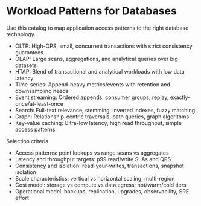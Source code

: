 # Workload Patterns for Databases

Use this catalog to map application access patterns to the right database technology.

- OLTP: High-QPS, small, concurrent transactions with strict consistency guarantees
- OLAP: Large scans, aggregations, and analytical queries over big datasets
- HTAP: Blend of transactional and analytical workloads with low data latency
- Time-series: Append-heavy metrics/events with retention and downsampling needs
- Event streaming: Ordered appends, consumer groups, replay, exactly-once/at-least-once
- Search: Full-text relevance, stemming, inverted indexes, fuzzy matching
- Graph: Relationship-centric traversals, path queries, graph algorithms
- Key-value caching: Ultra-low latency, high read throughput, simple access patterns

Selection criteria

- Access patterns: point lookups vs range scans vs aggregates
- Latency and throughput targets: p99 read/write SLAs and QPS
- Consistency and isolation: read-your-writes, transactions, snapshot isolation
- Scale characteristics: vertical vs horizontal scaling, multi-region
- Cost model: storage vs compute vs data egress; hot/warm/cold tiers
- Operational model: backups, replication, upgrades, observability, SRE effort




